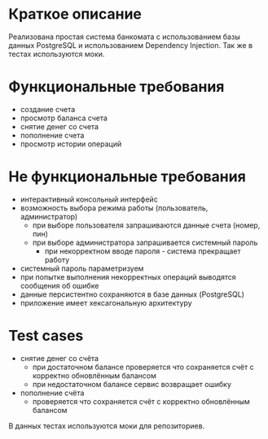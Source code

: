 # Краткое описание

Реализована простая система банкомата с использованием базы данных PostgreSQL и использованием Dependency Injection. Так же в тестах используются моки.

# Функциональные требования

- создание счета
- просмотр баланса счета
- снятие денег со счета
- пополнение счета
- просмотр истории операций

# Не функциональные требования

- интерактивный консольный интерфейс
- возможность выбора режима работы (пользователь, администратор)
    - при выборе пользователя запрашиваются данные счета (номер, пин)
    - при выборе администратора запрашивается системный пароль
        - при некорректном вводе пароля - система прекращает работу
- системный пароль параметризуем
- при попытке выполнения некорректных операций выводятся сообщения об ошибке
- данные персистентно сохраняются в базе данных (PostgreSQL)
- приложение имеет хексагональную архитектуру

# Test cases

- снятие денег со счёта
    - при достаточном балансе проверяется что сохраняется счёт с корректно обновлённым балансом
    - при недостаточном балансе сервис возвращает ошибку
- пополнение счёта
    - проверяется что сохраняется счёт с корректно обновлённым балансом

В данных тестах используются моки для репозиториев.
